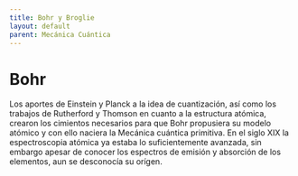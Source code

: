 ```yaml
---
title: Bohr y Broglie
layout: default
parent: Mecánica Cuántica
---
```

# Bohr

Los aportes de Einstein y Planck a la idea de cuantización, así como los trabajos de Rutherford y Thomson en cuanto a la estructura atómica, crearon los cimientos necesarios para que Bohr propusiera su modelo atómico y con ello naciera la Mecánica cuántica primitiva. En el siglo XIX la espectroscopia atómica ya estaba lo suficientemente avanzada, sin embargo apesar de conocer los espectros de emisión y absorción de los elementos, aun se desconocía su orígen.

